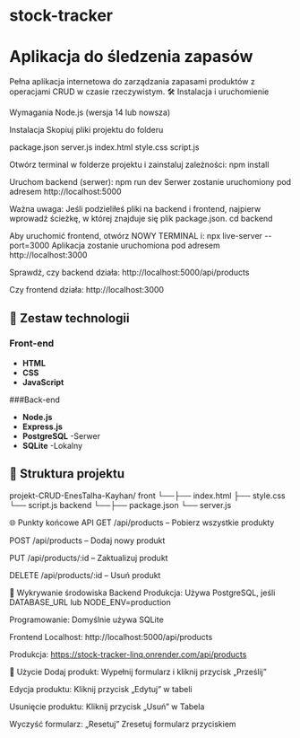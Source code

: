 # stock-tracker
# Aplikacja do śledzenia zapasów

Pełna aplikacja internetowa do zarządzania zapasami produktów z operacjami CRUD w czasie rzeczywistym.
🛠️ Instalacja i uruchomienie

Wymagania
Node.js (wersja 14 lub nowsza)

Instalacja
Skopiuj pliki projektu do folderu

package.json
server.js
index.html
style.css
script.js

Otwórz terminal w folderze projektu i zainstaluj zależności:
npm install

Uruchom backend (serwer):
npm run dev
Serwer zostanie uruchomiony pod adresem http://localhost:5000

Ważna uwaga: Jeśli podzieliłeś pliki na backend i frontend, najpierw wprowadź ścieżkę, w której znajduje się plik package.json.
cd backend

Aby uruchomić frontend, otwórz NOWY TERMINAL i:
npx live-server --port=3000
Aplikacja zostanie uruchomiona pod adresem http://localhost:3000

Sprawdź, czy backend działa: http://localhost:5000/api/products

Czy frontend działa: http://localhost:3000

## 🚀 Zestaw technologii

### Front-end
- **HTML**
- **CSS**
- **JavaScript**

###Back-end
- **Node.js**
- **Express.js**
- **PostgreSQL** -Serwer
- **SQLite** -Lokalny

## 📁 Struktura projektu
projekt-CRUD-EnesTalha-Kayhan/
front
└──├── index.html
   ├── style.css
   └── script.js
backend
└──├── package.json 
   └── server.js

🌐 Punkty końcowe API
GET /api/products – Pobierz wszystkie produkty

POST /api/products – Dodaj nowy produkt

PUT /api/products/:id – Zaktualizuj produkt

DELETE /api/products/:id – Usuń produkt

🔄 Wykrywanie środowiska
Backend
Produkcja: Używa PostgreSQL, jeśli DATABASE_URL lub NODE_ENV=production

Programowanie: Domyślnie używa SQLite

Frontend
Localhost: http://localhost:5000/api/products

Produkcja: https://stock-tracker-linq.onrender.com/api/products

📱 Użycie
Dodaj produkt: Wypełnij formularz i kliknij przycisk „Prześlij”

Edycja produktu: Kliknij przycisk „Edytuj” w tabeli

Usunięcie produktu: Kliknij przycisk „Usuń” w Tabela

Wyczyść formularz: „Resetuj” Zresetuj formularz przyciskiem